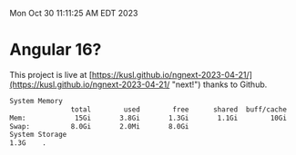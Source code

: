 Mon Oct 30 11:11:25 AM EDT 2023

# Angular 16?


This project is live at [https://kusl.github.io/ngnext-2023-04-21/](https://kusl.github.io/ngnext-2023-04-21/ "next!") thanks to Github.

```bash
System Memory
               total        used        free      shared  buff/cache   available
Mem:            15Gi       3.8Gi       1.3Gi       1.1Gi        10Gi        10Gi
Swap:          8.0Gi       2.0Mi       8.0Gi
System Storage
1.3G	.
